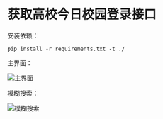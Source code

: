 # 获取高校今日校园登录接口

安装依赖：
```shell
pip install -r requirements.txt -t ./
```

主界面：

![主界面](https://i.bmp.ovh/imgs/2022/06/15/3605b658f3715566.png)

模糊搜索：

![模糊搜索](https://s3.bmp.ovh/imgs/2022/05/05/d24ea34475f891d4.png)
